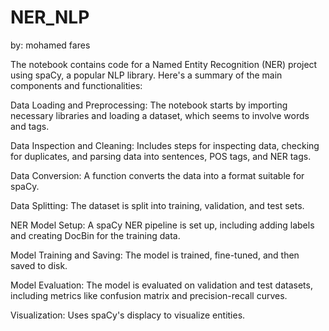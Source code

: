 # NER_NLP
by: mohamed fares

The notebook contains code for a Named Entity Recognition (NER) project using spaCy, a popular NLP library. Here's a summary of the main components and functionalities:

Data Loading and Preprocessing: The notebook starts by importing necessary libraries and loading a dataset, which seems to involve words and tags.

Data Inspection and Cleaning: Includes steps for inspecting data, checking for duplicates, and parsing data into sentences, POS tags, and NER tags.

Data Conversion: A function converts the data into a format suitable for spaCy.

Data Splitting: The dataset is split into training, validation, and test sets.

NER Model Setup: A spaCy NER pipeline is set up, including adding labels and creating DocBin for the training data.

Model Training and Saving: The model is trained, fine-tuned, and then saved to disk.

Model Evaluation: The model is evaluated on validation and test datasets, including metrics like confusion matrix and precision-recall curves.

Visualization: Uses spaCy's displacy to visualize entities.
